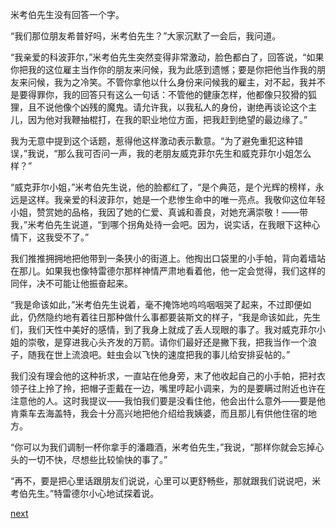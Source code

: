 
米考伯先生没有回答一个字。

“我们那位朋友希普好吗，米考伯先生？”大家沉默了一会后，我问道。

“我亲爱的科波菲尔，”米考伯先生突然变得非常激动，脸色都白了，回答说，“如果你把我的这位雇主当作你的朋友来问候，我为此感到遗憾；要是你把他当作我的朋友来问候，我为之冷笑。不管你拿他以什么身份来问候我的雇主，对不起，我并不是要得罪你，我的回答只有这么一句话：不管他的健康怎样，他都像只狡猾的狐狸，且不说他像个凶残的魔鬼。请允许我，以我私人的身份，谢绝再谈论这个主儿，因为他对我鞭抽棍打，在我的职业地位方面，把我赶到绝望的最边缘了。”

我为无意中提到这个话题，惹得他这样激动表示歉意。“为了避免重犯这种错误，”我说，“那么我可否问一声，我的老朋友威克菲尔先生和威克菲尔小姐怎么样？”

“威克菲尔小姐，”米考伯先生说，他的脸都红了，“是个典范，是个光辉的榜样，永远是这样。我亲爱的科波菲尔，她是一个悲惨生命中的唯一亮点。我敬仰这位年轻小姐，赞赏她的品格，我因了她的仁爱、真诚和善良，对她充满崇敬！——带我，”米考伯先生说道，“到哪个拐角处待一会吧。因为，说实话，在我眼下这种心情下，这我受不了。”

我们推推拥拥地把他带到一条狭小的街道上。他掏出口袋里的小手帕，背向着墙站在那儿。如果我也像特雷德尔那样神情严肃地看着他，他一定会觉得，我们这样的同伴，决不可能让他振奋起来。

“我是命该如此，”米考伯先生说着，毫不掩饰地呜呜咽咽哭了起来，不过即便如此，仍然隐约地有着往日那种做什么事都要装斯文的样子，“我是命该如此，先生们，我们天性中美好的感情，到了我身上就成了丢人现眼的事了。我对威克菲尔小姐的崇敬，是穿进我心头齐发的万箭。请你们最好还是撇下我，把我当作一个浪子，随我在世上流浪吧。蛀虫会以飞快的速度把我的事儿给安排妥帖的。”

我们没有理会他的这种祈求，一直站在他身旁，末了他收起自己的小手帕，把衬衣领子往上拎了拎，把帽子歪戴在一边，嘴里哼起小调来，为的是要瞒过附近也许在注意他的人。这时我提议——我怕我们要是没看住他，他会出什么意外——要是他肯乘车去海盖特，我会十分高兴地把他介绍给我姨婆，而且那儿有供他住宿的地方。

“你可以为我们调制一杯你拿手的潘趣酒，米考伯先生，”我说，“那样你就会忘掉心头的一切不快，尽想些比较愉快的事了。”

“再不，要是把心里话跟朋友们说说，心里可以更舒畅些，那就跟我们说说吧，米考伯先生。”特雷德尔小心地试探着说。

[next](page627.md)